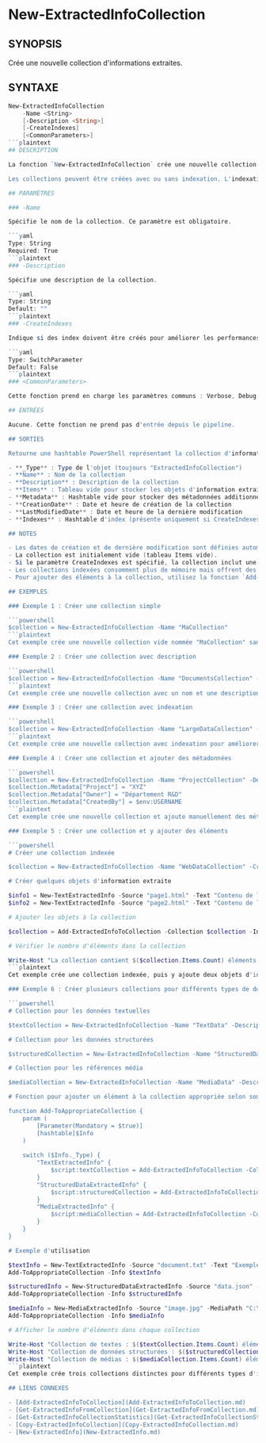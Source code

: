# New-ExtractedInfoCollection

## SYNOPSIS

Crée une nouvelle collection d'informations extraites.

## SYNTAXE

```powershell
New-ExtractedInfoCollection
    -Name <String>
    [-Description <String>]
    [-CreateIndexes]
    [<CommonParameters>]
```plaintext
## DESCRIPTION

La fonction `New-ExtractedInfoCollection` crée une nouvelle collection vide d'informations extraites. Une collection est un conteneur qui permet d'organiser, de gérer et d'interroger efficacement un ensemble d'objets d'information extraite.

Les collections peuvent être créées avec ou sans indexation. L'indexation améliore considérablement les performances des opérations de recherche et de filtrage, mais consomme plus de mémoire.

## PARAMÈTRES

### -Name

Spécifie le nom de la collection. Ce paramètre est obligatoire.

```yaml
Type: String
Required: True
```plaintext
### -Description

Spécifie une description de la collection.

```yaml
Type: String
Default: ""
```plaintext
### -CreateIndexes

Indique si des index doivent être créés pour améliorer les performances des opérations de recherche et de filtrage.

```yaml
Type: SwitchParameter
Default: False
```plaintext
### <CommonParameters>

Cette fonction prend en charge les paramètres communs : Verbose, Debug, ErrorAction, ErrorVariable, WarningAction, WarningVariable, OutBuffer, PipelineVariable, et OutVariable.

## ENTRÉES

Aucune. Cette fonction ne prend pas d'entrée depuis le pipeline.

## SORTIES

Retourne une hashtable PowerShell représentant la collection d'informations extraites avec les propriétés suivantes :

- **_Type** : Type de l'objet (toujours "ExtractedInfoCollection")
- **Name** : Nom de la collection
- **Description** : Description de la collection
- **Items** : Tableau vide pour stocker les objets d'information extraite
- **Metadata** : Hashtable vide pour stocker des métadonnées additionnelles
- **CreationDate** : Date et heure de création de la collection
- **LastModifiedDate** : Date et heure de la dernière modification
- **Indexes** : Hashtable d'index (présente uniquement si CreateIndexes est spécifié)

## NOTES

- Les dates de création et de dernière modification sont définies automatiquement à la date et l'heure actuelles.
- La collection est initialement vide (tableau Items vide).
- Si le paramètre CreateIndexes est spécifié, la collection inclut une structure d'index pour accélérer les recherches par ID, type, source et état de traitement.
- Les collections indexées consomment plus de mémoire mais offrent des performances de recherche bien meilleures, surtout pour les grandes collections.
- Pour ajouter des éléments à la collection, utilisez la fonction `Add-ExtractedInfoToCollection`.

## EXEMPLES

### Exemple 1 : Créer une collection simple

```powershell
$collection = New-ExtractedInfoCollection -Name "MaCollection"
```plaintext
Cet exemple crée une nouvelle collection vide nommée "MaCollection" sans indexation.

### Exemple 2 : Créer une collection avec description

```powershell
$collection = New-ExtractedInfoCollection -Name "DocumentsCollection" -Description "Collection de documents extraits de diverses sources"
```plaintext
Cet exemple crée une nouvelle collection avec un nom et une description.

### Exemple 3 : Créer une collection avec indexation

```powershell
$collection = New-ExtractedInfoCollection -Name "LargeDataCollection" -CreateIndexes
```plaintext
Cet exemple crée une nouvelle collection avec indexation pour améliorer les performances des opérations de recherche et de filtrage.

### Exemple 4 : Créer une collection et ajouter des métadonnées

```powershell
$collection = New-ExtractedInfoCollection -Name "ProjectCollection" -Description "Données du projet XYZ"
$collection.Metadata["Project"] = "XYZ"
$collection.Metadata["Owner"] = "Département R&D"
$collection.Metadata["CreatedBy"] = $env:USERNAME
```plaintext
Cet exemple crée une nouvelle collection et ajoute manuellement des métadonnées à la collection.

### Exemple 5 : Créer une collection et y ajouter des éléments

```powershell
# Créer une collection indexée

$collection = New-ExtractedInfoCollection -Name "WebDataCollection" -CreateIndexes

# Créer quelques objets d'information extraite

$info1 = New-TextExtractedInfo -Source "page1.html" -Text "Contenu de la page 1"
$info2 = New-TextExtractedInfo -Source "page2.html" -Text "Contenu de la page 2"

# Ajouter les objets à la collection

$collection = Add-ExtractedInfoToCollection -Collection $collection -InfoList @($info1, $info2)

# Vérifier le nombre d'éléments dans la collection

Write-Host "La collection contient $($collection.Items.Count) éléments."
```plaintext
Cet exemple crée une collection indexée, puis y ajoute deux objets d'information extraite.

### Exemple 6 : Créer plusieurs collections pour différents types de données

```powershell
# Collection pour les données textuelles

$textCollection = New-ExtractedInfoCollection -Name "TextData" -Description "Données textuelles extraites" -CreateIndexes

# Collection pour les données structurées

$structuredCollection = New-ExtractedInfoCollection -Name "StructuredData" -Description "Données structurées extraites" -CreateIndexes

# Collection pour les références média

$mediaCollection = New-ExtractedInfoCollection -Name "MediaData" -Description "Références aux fichiers média" -CreateIndexes

# Fonction pour ajouter un élément à la collection appropriée selon son type

function Add-ToAppropriateCollection {
    param (
        [Parameter(Mandatory = $true)]
        [hashtable]$Info
    )
    
    switch ($Info._Type) {
        "TextExtractedInfo" {
            $script:textCollection = Add-ExtractedInfoToCollection -Collection $textCollection -Info $Info
        }
        "StructuredDataExtractedInfo" {
            $script:structuredCollection = Add-ExtractedInfoToCollection -Collection $structuredCollection -Info $Info
        }
        "MediaExtractedInfo" {
            $script:mediaCollection = Add-ExtractedInfoToCollection -Collection $mediaCollection -Info $Info
        }
    }
}

# Exemple d'utilisation

$textInfo = New-TextExtractedInfo -Source "document.txt" -Text "Exemple de texte"
Add-ToAppropriateCollection -Info $textInfo

$structuredInfo = New-StructuredDataExtractedInfo -Source "data.json" -Data @{ Name = "Test"; Value = 123 }
Add-ToAppropriateCollection -Info $structuredInfo

$mediaInfo = New-MediaExtractedInfo -Source "image.jpg" -MediaPath "C:\Images\image.jpg" -MediaType "Image"
Add-ToAppropriateCollection -Info $mediaInfo

# Afficher le nombre d'éléments dans chaque collection

Write-Host "Collection de textes : $($textCollection.Items.Count) éléments"
Write-Host "Collection de données structurées : $($structuredCollection.Items.Count) éléments"
Write-Host "Collection de médias : $($mediaCollection.Items.Count) éléments"
```plaintext
Cet exemple crée trois collections distinctes pour différents types d'informations extraites et définit une fonction pour ajouter automatiquement chaque élément à la collection appropriée en fonction de son type.

## LIENS CONNEXES

- [Add-ExtractedInfoToCollection](Add-ExtractedInfoToCollection.md)
- [Get-ExtractedInfoFromCollection](Get-ExtractedInfoFromCollection.md)
- [Get-ExtractedInfoCollectionStatistics](Get-ExtractedInfoCollectionStatistics.md)
- [Copy-ExtractedInfoCollection](Copy-ExtractedInfoCollection.md)
- [New-ExtractedInfo](New-ExtractedInfo.md)
